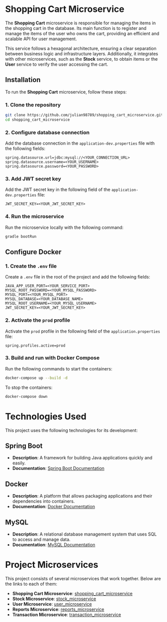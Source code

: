 # Shopping Cart Microservice

The **Shopping Cart** microservice is responsible for managing the items in the shopping cart in the database. Its main function is to register and manage the items of the user who owns the cart, providing an efficient and scalable API for user management.

This service follows a hexagonal architecture, ensuring a clear separation between business logic and infrastructure layers. Additionally, it integrates with other microservices, such as the **Stock** service, to obtain items or the **User** service to verify the user accessing the cart.

## Installation

To run the **Shopping Cart** microservice, follow these steps:

### 1. Clone the repository
```sh
git clone https://github.com/julian98789/shopping_cart_microservice.git
cd shopping_cart_microservice
```


### 2. Configure database connection
Add the database connection in the `application-dev.properties` file with the following fields:

```
spring.datasource.url=jdbc:mysql://<YOUR_CONNECTION_URL>
spring.datasource.username=<YOUR_USERNAME>
spring.datasource.password=<YOUR_PASSWORD>
```

### 3. Add JWT secret key
Add the JWT secret key in the following field of the `application-dev.properties` file:

```
JWT_SECRET_KEY=<YOUR_JWT_SECRET_KEY>
```

### 4. Run the microservice  
Run the microservice locally with the following command:

```sh
gradle bootRun
```

## Configure Docker 

### 1. Create the `.env` file 
Create a `.env` file in the root of the project and add the following fields:

```
JAVA_APP_USER_PORT=<YOUR_SERVICE_PORT>
MYSQL_ROOT_PASSWORD=<YOUR_MYSQL_PASSWORD>
MYSQL_PORT=<YOUR_MYSQL_PORT>
MYSQL_DATABASE=<YOUR_DATABASE_NAME>
MYSQL_ROOT_USERNAME=<YOUR_MYSQL_USERNAME>
JWT_SECRET_KEY=<YOUR_JWT_SECRET_KEY>
```

### 2. Activate the `prod` profile
Activate the `prod` profile in the following field of the `application.properties` file: 
```
spring.profiles.active=prod
```

### 3. Build and run with Docker Compose  
Run the following commands to start the containers:

```sh
docker-compose up --build -d
```

To stop the containers:

```sh
docker-compose down
```

# Technologies Used

This project uses the following technologies for its development:

## Spring Boot

- **Description**: A framework for building Java applications quickly and easily.
- **Documentation**: [Spring Boot Documentation](https://spring.io/projects/spring-boot)

## Docker

- **Description**: A platform that allows packaging applications and their dependencies into containers.
- **Documentation**: [Docker Documentation](https://docs.docker.com/)

## MySQL

- **Description**: A relational database management system that uses SQL to access and manage data.
- **Documentation**: [MySQL Documentation](https://dev.mysql.com/doc/)

# Project Microservices

This project consists of several microservices that work together. Below are the links to each of them:

- **Shopping Cart Microservice**: [shopping_cart_microservice](https://github.com/julian98789/shopping_cart_microservice.git)
- **Stock Microservice**: [stock_microservice](https://github.com/julian98789/stock_microservice.git)
- **User Microservice**: [user_microservice](https://github.com/julian98789/user_microservice.git)
- **Reports Microservice**: [reports_microservice](https://github.com/julian98789/reports_microservice.git)
- **Transaction Microservice**: [transaction_microservice](https://github.com/julian98789/transaction_microservice.git)
